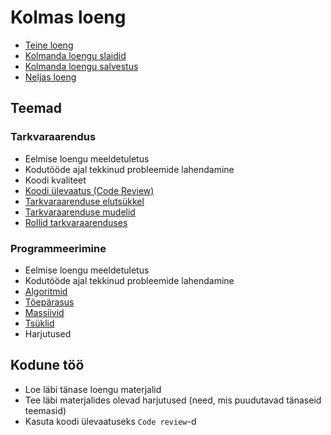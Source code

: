 # Kolmas loeng

- [Teine loeng](../Lesson-02/README.md)
- [Kolmanda loengu slaidid](Slides.md)
- [Kolmanda loengu salvestus]()
- [Neljas loeng](../Lesson-04/README.md)

## Teemad

### Tarkvaraarendus

- Eelmise loengu meeldetuletus
- Kodutööde ajal tekkinud probleemide lahendamine
- Koodi kvaliteet
- [Koodi ülevaatus (Code Review)](../../../Subjects/Software-Development/Topics/Code-Review/README.md)
- [Tarkvaraarenduse elutsükkel](../../../Subjects/Software-Development/Topics/SDLC/README.md)
- [Tarkvaraarenduse mudelid](../../../Subjects/Software-Development/Topics/Development-Models/README.md)
- [Rollid tarkvaraarenduses](../../../Subjects/Software-Development/Topics/Roles/README.md)

### Programmeerimine

- Eelmise loengu meeldetuletus
- Kodutööde ajal tekkinud probleemide lahendamine
- [Algoritmid](../../../Subjects/Programming-Basics/Topics/Algorithms/README.md)
- [Tõepärasus](../../../Subjects/Programming-Basics/Topics/Truthiness/README.md)
- [Massiivid](../../../Subjects/Programming-Basics/Topics/Data-Structures/README.md#massiiv)
- [Tsüklid](../../../Subjects/Programming-Basics/Topics/Loops/README.md)
- Harjutused

## Kodune töö

- Loe läbi tänase loengu materjalid
- Tee läbi materjalides olevad harjutused (need, mis puudutavad tänaseid teemasid)
- Kasuta koodi ülevaatuseks `Code review`-d
